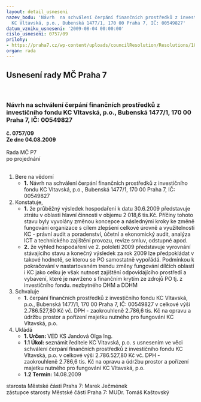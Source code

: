 ```yaml
---
layout: detail_usneseni
nazev_bodu: 'Návrh  na schválení čerpání finančních prostředků z investičního fondu
  KC Vltavská, p.o., Bubenská 1477/1, 170 00 Praha 7, IČ: 00549827'
datum_vzniku_usneseni: '2009-08-04 00:00:00'
cislo_usneseni: 0757/09
prilohy:
- https://praha7.cz/wp-content/uploads/councilResolution/Resolutions/18658/38-%c5%be%c3%a1dost.pdf
organ: rada
---
```

<div id="ucUsn_pList" class="usn">
	<span><h2>Usnesení rady MČ Praha 7 </h2>
<br></span><div class="standBody">
<span><h3>Návrh  na schválení čerpání finančních prostředků z investičního fondu KC Vltavská, p.o., Bubenská 1477/1, 170 00 Praha 7, IČ: 00549827</h3></span><div class="center">
		<strong>č. 0757/09</strong><br>
	</div>
<div class="center">
		<strong>Ze dne 04.08.2009</strong><br><br>
	</div>Rada MČ P7<br> po projednání<br><br><ol>
<li>Bere na vědomí<ul><li>
<strong>1.</strong> Návrh na schválení čerpání finančních prostředků z investičního fondu KC Vltavská, p.o., Bubenská 1477/1, 170 00 Praha 7, IČ: 00549827</li></ul>
</li>
<li>Konstatuje,<ul>
<li>
<strong>1.</strong> že průběžný výsledek hospodaření k datu 30.6.2009 představuje ztrátu v oblasti hlavní činnosti v objemu 2 018,6 tis.Kč. Příčiny tohoto stavu byly vyvolány změnou koncepce a následnými kroky ke změně fungování organizace s cílem zlepšení celkové úrovně a využitelnosti KC - právní audit a poradenství, účetní a ekonomický audit, analýza ICT a technického zajištění provozu, revize smluv, odstupné apod.</li>
<li>
<strong>2.</strong> že výhled hospodaření ve 2. pololetí 2009  představuje vyrovnání stávajícího stavu a konečný výsledek za rok 2009 lze předpokládat  v takové hodnotě, se kterou se PO samostatně vypořádá. Podmínkou k pokračování v nastartovaném trendu změny fungování dílčích oblastí i KC jako celku je však nutnost zajištění odpovídajícího prostředí a vybavení, které je navrženo s finančním krytím ze zdrojů PO tj. z investičního fondu. nezbytného DHM a DDHM</li>
</ul>
</li>
<li>Schvaluje<ul><li>
<strong>1.</strong> čerpání finančních prostředků z investičního fondu KC Vltavská, p.o., Bubenská 1477/1, 170 00 Praha 7, IČ: 00549827 v celkové výši 2.786.527,80 Kč vč. DPH - zaokrouhleně 2.786,6 tis. Kč na opravu  a údržbu prostor a pořízení majetku nutného pro fungování KC Vltavská, p.o.    </li></ul>
</li>
<li>Ukládá<ul>
<li>
<strong>1. Určen: </strong>VED KS Jandová Olga Ing.</li>
<li>
<strong>1.1 Úkol: </strong>seznámit ředitele KC Vltavská, p.o. s usnesením ve věci schválení čerpání finančních prostředků z investičního fondu KC Vltavská, p.o. v celkové výši 2.786.527,80 Kč vč. DPH - zaokrouhleně 2.786,6 tis. Kč na opravu a údržbu prostor a pořízení majetku nutného pro fungování KC Vltavská, p.o.</li>
<li>
<strong>1.2 Termín: </strong>14.08.2009</li>
</ul>
</li>
</ol>starosta Městské části Praha 7: Marek Ječmének<br>zástupce starosty Městské části Praha 7: MUDr. Tomáš Kaštovský 
</div>
</div>